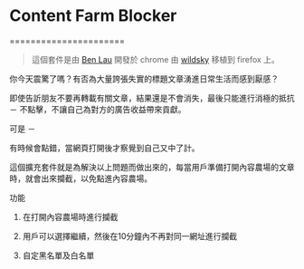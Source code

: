 # Content Farm Blocker
======================

> 這個套件是由 [Ben Lau](https://github.com/benlau/) 開發於 chrome
> 由 [wildsky](https://github.com/wildskyf) 移植到 firefox 上。

你今天震驚了嗎？有否為大量誇張失實的標題文章湧進日常生活而感到厭感？

即使告訢朋友不要再轉載有關文章，結果還是不會消失，最後只能進行消極的抵抗 － 不點擊，不讓自己為對方的廣告收益帶來貢獻。

可是 －

有時候會點錯，當網頁打開後才察覺到自己又中了計。

這個擴充套件就是為解決以上問題而做出來的，每當用戶準備打開內容農場的文章時，就會出來攔截，以免點進內容農場。

功能

 1. 在打開內容農場時進行攔截
 
 2. 用戶可以選擇繼續，然後在10分鐘內不再對同一網址進行攔截
 
 3. 自定黑名單及白名單

